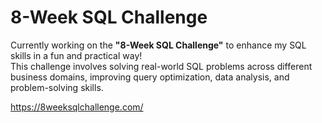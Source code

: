 # 8-Week SQL Challenge  

Currently working on the **"8-Week SQL Challenge"** to enhance my SQL skills in a fun and practical way! <br>
This challenge involves solving real-world SQL problems across different business domains, improving query optimization, data analysis, and problem-solving skills.  

https://8weeksqlchallenge.com/
